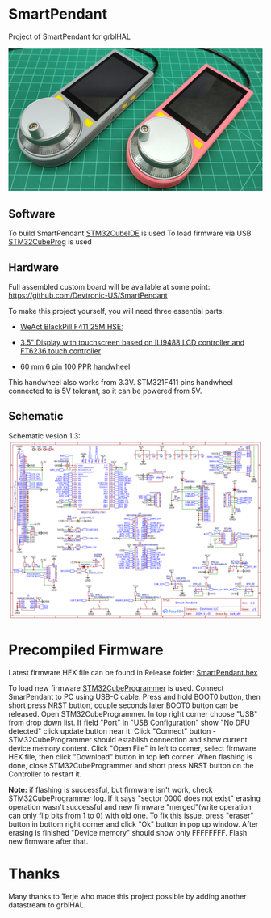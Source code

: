 # SmartPendant

Project of SmartPendant for grblHAL

![Image](https://github.com/Devtronic-US/SmartPendant/raw/main/Media/Devtronic_SmartPendant_Case.png "Devtronic SmartPendant Case")

## Software

To build SmartPendant [STM32CubeIDE](https://www.st.com/en/development-tools/stm32cubeide.html) is used
To load firmware via USB [STM32CubeProg](https://www.st.com/en/development-tools/stm32cubeprog.html) is used

## Hardware

Full assembled custom board will be available at some point: https://github.com/Devtronic-US/SmartPendant

To make this project yourself, you will need three essential parts:

* [WeAct BlackPill F411 25M HSE:](https://s.click.aliexpress.com/e/_DC6TlGd)

* [3.5" Display with touchscreen based on ILI9488 LCD controller and FT6236 touch controller](https://www.aliexpress.us/item/3256804935586911.html)

* [60 mm 6 pin 100 PPR handwheel](https://s.click.aliexpress.com/e/_DCFuJHr)

This handwheel also works from 3.3V. STM321F411 pins handwheel connected to is 5V tolerant, so it can be powered from 5V.

## Schematic

Schematic vesion 1.3:
![Image](https://github.com/Devtronic-US/SmartPendant/raw/main/Media/Schematic_Smart_Pendant_v1_3.png "Devtronic SmartPendant Schematic")

# Precompiled Firmware

Latest firmware HEX file can be found in Release folder: [SmartPendant.hex](https://github.com/nickshl/SmartPendant/blob/main/Release/SmartPendant.hex)

To load new firmware [STM32CubeProgrammer](https://www.st.com/en/development-tools/stm32cubeprog.html) is used.
Connect SmarPendant to PC using USB-C cable. Press and hold BOOT0 button, then short press NRST button, couple seconds later BOOT0 button can be released.
Open STM32CubeProgrammer. In top right corner choose "USB" from drop down list.
If field "Port" in "USB Configuration" show "No DFU detected" click update button near it.
Click "Connect" button - STM32CubeProgrammer should establish connection and show current device memory content.
Click "Open File" in left to corner, select firmware HEX file, then click "Download" button in top left corner.
When flashing is done, close STM32CubeProgrammer and short press NRST button on the Controller to restart it. 

**Note:** if flashing is successful, but firmware isn't work, check STM32CubeProgrammer log. If it says "sector 0000 does not exist" erasing operation wasn't successful and new firmware "merged"(write operation can only flip bits from 1 to 0) with old one. To fix this issue, press "eraser" button in bottom right corner and click "Ok" button in pop up window. After erasing is finished "Device memory" should show only FFFFFFFF. Flash new firmware after that. 

# Thanks

Many thanks to Terje who made this project possible by adding another datastream to grblHAL.